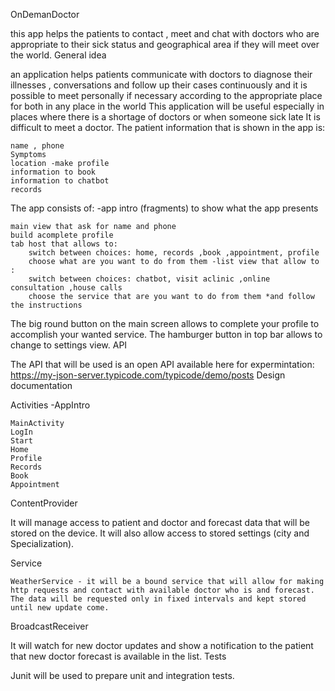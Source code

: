 OnDemanDoctor

this app helps the patients to contact , meet and chat with doctors who are appropriate to their sick status and geographical area if they will meet over the world.
General idea

an application helps patients communicate with doctors to diagnose their illnesses , conversations and follow up their cases continuously and it is possible to meet personally if necessary according to the appropriate place for both in any place in the world This application will be useful especially in places where there is a shortage of doctors or when someone sick late It is difficult to meet a doctor. The patient information that is shown in the app is:

    name , phone
    Symptoms
    location -make profile
    information to book
    information to chatbot
    records

The app consists of: -app intro (fragments) to show what the app presents

    main view that ask for name and phone
    build acomplete profile
    tab host that allows to:
        switch between choices: home, records ,book ,appointment, profile
        choose what are you want to do from them -list view that allow to :
        switch between choices: chatbot, visit aclinic ,online consultation ,house calls
        choose the service that are you want to do from them *and follow the instructions

The big round button on the main screen allows to complete your profile to accomplish your wanted service. The hamburger button in top bar allows to change to settings view.
API

The API that will be used is an open API available here for expermintation: https://my-json-server.typicode.com/typicode/demo/posts
Design documentation

Activities -AppIntro

    MainActivity
    LogIn
    Start
    Home
    Profile
    Records
    Book
    Appointment

ContentProvider

It will manage access to patient and doctor and forecast data that will be stored on the device. It will also allow access to stored settings (city and Specialization).

Service

    WeatherService - it will be a bound service that will allow for making http requests and contact with available doctor who is and forecast. The data will be requested only in fixed intervals and kept stored until new update come.

BroadcastReceiver

It will watch for new doctor updates and show a notification to the patient that new doctor forecast is available in the list.
Tests

Junit will be used to prepare unit and integration tests.